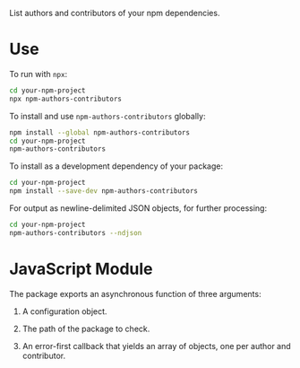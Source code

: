 List authors and contributors of your npm dependencies.

# Use

To run with `npx`:

```bash
cd your-npm-project
npx npm-authors-contributors
```

To install and use `npm-authors-contributors` globally:

```bash
npm install --global npm-authors-contributors
cd your-npm-project
npm-authors-contributors
```

To install as a development dependency of your package:

```bash
cd your-npm-project
npm install --save-dev npm-authors-contributors
```

For output as newline-delimited JSON objects, for further processing:

```bash
cd your-npm-project
npm-authors-contributors --ndjson
```

# JavaScript Module

The package exports an asynchronous function of three arguments:

1. A configuration object.

2. The path of the package to check.

3. An error-first callback that yields an array of objects, one per author and contributor.
